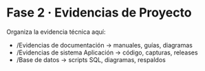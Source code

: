 # Fase 2 · Evidencias de Proyecto
Organiza la evidencia técnica aquí:
- /Evidencias de documentación → manuales, guías, diagramas
- /Evidencias de sistema Aplicación → código, capturas, releases
- /Base de datos → scripts SQL, diagramas, respaldos
